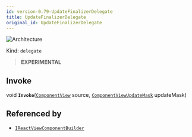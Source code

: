 ```yaml
---
id: version-0.79-UpdateFinalizerDelegate
title: UpdateFinalizerDelegate
original_id: UpdateFinalizerDelegate
---
```


![Architecture](https://img.shields.io/badge/architecture-new_only-blue)

Kind: `delegate`

> **EXPERIMENTAL**

## Invoke
void **`Invoke`**([`ComponentView`](ComponentView) source, [`ComponentViewUpdateMask`](ComponentViewUpdateMask) updateMask)

## Referenced by
- [`IReactViewComponentBuilder`](IReactViewComponentBuilder)

